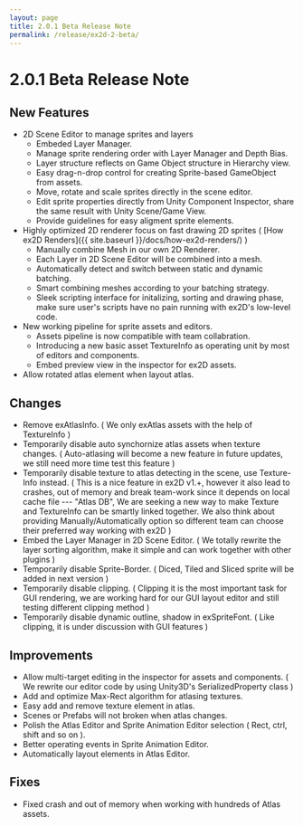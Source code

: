 ```yaml
---
layout: page
title: 2.0.1 Beta Release Note 
permalink: /release/ex2d-2-beta/
---
```


# 2.0.1 Beta Release Note

## New Features

+ 2D Scene Editor to manage sprites and layers
  + Embeded Layer Manager.
  + Manage sprite rendering order with Layer Manager and Depth Bias.
  + Layer structure reflects on Game Object structure in Hierarchy view.
  + Easy drag-n-drop control for creating Sprite-based GameObject from assets.
  + Move, rotate and scale sprites directly in the scene editor.
  + Edit sprite properties directly from Unity Component Inspector, share the same result with Unity Scene/Game View.
  + Provide guidelines for easy aligment sprite elements.
+ Highly optimized 2D renderer focus on fast drawing 2D sprites ( [How ex2D Renders]({{ site.baseurl }}/docs/how-ex2d-renders/) )
  + Manually combine Mesh in our own 2D Renderer.
  + Each Layer in 2D Scene Editor will be combined into a mesh.
  + Automatically detect and switch between static and dynamic batching. 
  + Smart combining meshes according to your batching strategy.
  + Sleek scripting interface for initalizing, sorting and drawing phase, make sure user's scripts have no pain running
 with ex2D's low-level code.
+ New working pipeline for sprite assets and editors.
  + Assets pipeline is now compatible with team collabration.
  + Introducing a new basic asset TextureInfo as operating unit by most of editors and components.
  + Embed preview view in the inspector for ex2D assets.
+ Allow rotated atlas element when layout atlas.

## Changes

+ Remove exAtlasInfo. ( We only exAtlas assets with the help of TextureInfo )
+ Temporarily disable auto synchornize atlas assets when texture changes. ( Auto-atlasing will become a new feature in future updates, we still need more time test this feature )
+ Temporarily disable texture to atlas detecting in the scene, use Texture-Info instead. 
( This is a nice feature in ex2D v1.+, however it also lead to crashes, out of memory and break team-work since it depends on local cache file --- "Atlas DB",
  We are seeking a new way to make Texture and TextureInfo can be smartly linked together.
  We also think about providing Manually/Automatically option so different team can choose their preferred way working with ex2D )
+ Embed the Layer Manager in 2D Scene Editor. ( We totally rewrite the layer sorting algorithm, make it simple and can work together with other plugins )
+ Temporarily disable Sprite-Border. ( Diced, Tiled and Sliced sprite will be added in next version )
+ Temporarily disable clipping. ( Clipping it is the most important task for GUI rendering, we are working hard for our GUI layout editor and still testing different clipping method )
+ Temporarily disable dynamic outline, shadow in exSpriteFont. ( Like clipping, it is under discussion with GUI features ) 

## Improvements

+ Allow multi-target editing in the inspector for assets and components. ( We rewrite our editor code by using Unity3D's SerializedProperty class )
+ Add and optimize Max-Rect algorithm for atlasing textures.
+ Easy add and remove texture element in atlas.
+ Scenes or Prefabs will not broken when atlas changes.
+ Polish the Atlas Editor and Sprite Animation Editor selection ( Rect, ctrl, shift and so on ).
+ Better operating events in Sprite Animation Editor.
+ Automatically layout elements in Atlas Editor.

## Fixes

+ Fixed crash and out of memory when working with hundreds of Atlas assets.
